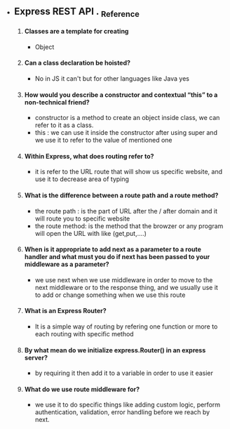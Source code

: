 - ## Express REST API   .  [<sub>    Reference </sub>](https://canvas.instructure.com/courses/6888396/discussion_topics/18305215/submit)
    1. #### Classes are a template for creating
        - Object
    2. #### Can a class declaration be hoisted?
       - No in JS it can't but for other languages like Java yes
    3. #### How would you describe a constructor and contextual “this” to a non-technical friend?
       - constructor is a method to create an object inside class, we can refer to it as a class.
       - this :  we can use it inside the constructor after using super and we use it to refer to the value of mentioned one
    4. #### Within Express, what does routing refer to?
       - it is refer to the URL route that will show us specific website, and use it to decrease area of typing
    5. #### What is the difference between a route path and a route method?
       - the route path : is the part of URL after the / after domain and it will route you to specific website
       - the route method: is the method that the browzer or any program will open the URL with like (get,put,....)
    6. #### When is it appropriate to add next as a parameter to a route handler and what must you do if next has been passed to your middleware as a parameter?
       - we use next when we use middleware in order to move to the next middleware or to the response thing, and we usually use it to add or change something when we use this route
    7. #### What is an Express Router?
       - It is a simple way of routing by refering one function or more to each routing with specific method
    8. #### By what mean do we initialize express.Router() in an express server?
       - by requiring it then add it to a variable in order to use it easier
    9. #### What do we use route middleware for?
       - we use it to do specific things like adding custom logic, perform authentication, validation, error handling before we reach by next.
